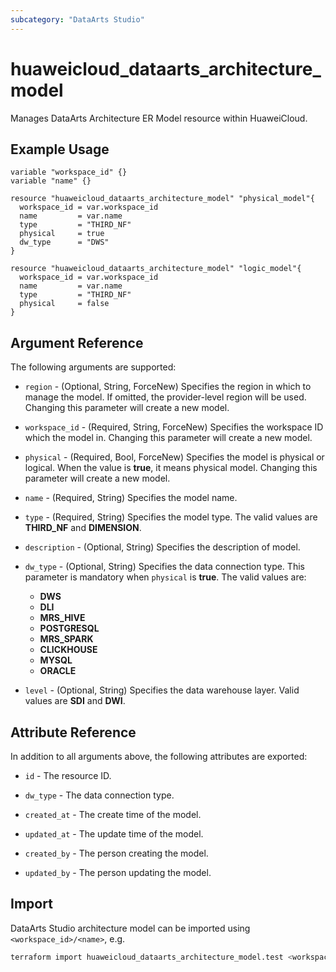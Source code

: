```yaml
---
subcategory: "DataArts Studio"
---
```


# huaweicloud_dataarts_architecture_model

Manages DataArts Architecture ER Model resource within HuaweiCloud.

## Example Usage

```hcl
variable "workspace_id" {}
variable "name" {}

resource "huaweicloud_dataarts_architecture_model" "physical_model"{
  workspace_id = var.workspace_id
  name         = var.name
  type         = "THIRD_NF"
  physical     = true
  dw_type      = "DWS"
}

resource "huaweicloud_dataarts_architecture_model" "logic_model"{
  workspace_id = var.workspace_id
  name         = var.name
  type         = "THIRD_NF"
  physical     = false
}
```

## Argument Reference

The following arguments are supported:

* `region` - (Optional, String, ForceNew) Specifies the region in which to manage the model.
  If omitted, the provider-level region will be used. Changing this parameter will create a new model.

* `workspace_id` - (Required, String, ForceNew) Specifies the workspace ID which the model in.
  Changing this parameter will create a new model.

* `physical` - (Required, Bool, ForceNew) Specifies the model is physical or logical.
  When the value is **true**, it means physical model.
  Changing this parameter will create a new model.

* `name` - (Required, String) Specifies the model name.

* `type` - (Required, String) Specifies the model type. The valid values are **THIRD_NF** and **DIMENSION**.

* `description` - (Optional, String) Specifies the description of model.

* `dw_type` - (Optional, String) Specifies the data connection type. This parameter is mandatory when
  `physical` is **true**. The valid values are:
  + **DWS**
  + **DLI**
  + **MRS_HIVE**
  + **POSTGRESQL**
  + **MRS_SPARK**
  + **CLICKHOUSE**
  + **MYSQL**
  + **ORACLE**

* `level` - (Optional, String) Specifies the data warehouse layer. Valid values are **SDI** and **DWI**.

## Attribute Reference

In addition to all arguments above, the following attributes are exported:

* `id` - The resource ID.

* `dw_type` - The data connection type.

* `created_at` - The create time of the model.

* `updated_at` - The update time of the model.

* `created_by` - The person creating the model.

* `updated_by` - The person updating the model.

## Import

DataArts Studio architecture model can be imported using `<workspace_id>/<name>`, e.g.

```sh
terraform import huaweicloud_dataarts_architecture_model.test <workspace_id>/<name>
```
